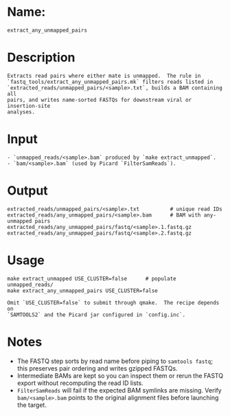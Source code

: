 # Name:
    extract_any_unmapped_pairs 

# Description
    Extracts read pairs where either mate is unmapped.  The rule in
    `fastq_tools/extract_any_unmapped_pairs.mk` filters reads listed in
    `extracted_reads/unmapped_pairs/<sample>.txt`, builds a BAM containing all
    pairs, and writes name-sorted FASTQs for downstream viral or insertion-site
    analyses.

# Input
    - `unmapped_reads/<sample>.bam` produced by `make extract_unmapped`.
    - `bam/<sample>.bam` (used by Picard `FilterSamReads`).

# Output
```
extracted_reads/unmapped_pairs/<sample>.txt          # unique read IDs
extracted_reads/any_unmapped_pairs/<sample>.bam      # BAM with any-unmapped pairs
extracted_reads/any_unmapped_pairs/fastq/<sample>.1.fastq.gz
extracted_reads/any_unmapped_pairs/fastq/<sample>.2.fastq.gz
```

# Usage
```
make extract_unmapped USE_CLUSTER=false      # populate unmapped_reads/
make extract_any_unmapped_pairs USE_CLUSTER=false
```
    Omit `USE_CLUSTER=false` to submit through qmake.  The recipe depends on
    `SAMTOOLS2` and the Picard jar configured in `config.inc`.

# Notes
- The FASTQ step sorts by read name before piping to `samtools fastq`; this
  preserves pair ordering and writes gzipped FASTQs.
- Intermediate BAMs are kept so you can inspect them or rerun the FASTQ export
  without recomputing the read ID lists.
- `FilterSamReads` will fail if the expected BAM symlinks are missing.  Verify
  `bam/<sample>.bam` points to the original alignment files before launching the
  target.

